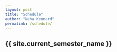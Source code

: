 ```yaml
---
layout: post
title: "Schedule"
author: "Neha Kennard"
permalink: /schedule/
---
```




<h2 class="text-center">{{ site.current_semester_name }}</h2>

<table id="schedule" class="display" width="100%"></table>

<script src="{{ base.url | prepend: site.url }}/assets/js/load_table.js"></script>
